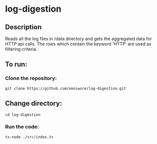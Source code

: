 # log-digestion

## Description
Reads all the log files in /data directory and gets the aggregated data for HTTP api calls. The rows which contain the keyword 'HTTP' are used as filtering criteria.


## To run:

### Clone the repository:
`git clone https://github.com/omniwore/log-digestion.git`

## Change directory:
`cd log-digestion`

### Run the code:
`ts-node ./src/index.ts`